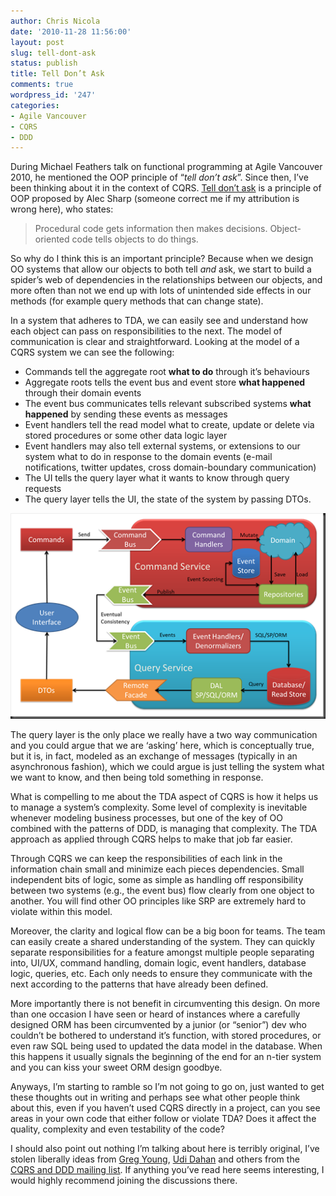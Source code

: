 ```yaml
---
author: Chris Nicola
date: '2010-11-28 11:56:00'
layout: post
slug: tell-dont-ask
status: publish
title: Tell Don’t Ask
comments: true
wordpress_id: '247'
categories:
- Agile Vancouver
- CQRS
- DDD
---
```


During Michael Feathers talk on functional programming at Agile Vancouver 2010, he mentioned the OOP principle of “_tell don’t ask_”.  Since then, I’ve been thinking about it in the context of CQRS. [Tell don’t ask][1] is a principle of OOP proposed by Alec Sharp (someone correct me if my attribution is wrong here), who states:

> Procedural code gets information then makes decisions. Object-oriented code tells objects to do things.

So why do I think this is an important principle?  Because when we design OO systems that allow our objects to both tell _and_ ask, we start to build a spider’s web of dependencies in the relationships between our objects, and more often than not we end up with lots of unintended side effects in our methods (for example query methods that can change state).

<!--more-->

In a system that adheres to TDA, we can easily see and understand how each object can pass on responsibilities to the next.  The model of communication is clear and straightforward.  Looking at the model of a CQRS system we can see the following:

  * Commands tell the aggregate root **what to do** through it’s behaviours 
  * Aggregate roots tells the event bus and event store **what happened** through their domain events 
  * The event bus communicates tells relevant subscribed systems **what happened** by sending these events as messages 
  * Event handlers tell the read model what to create, update or delete via stored procedures or some other data logic layer 
  * Event handlers may also tell external systems, or extensions to our system what to do in response to the domain events (e-mail notifications, twitter updates, cross domain-boundary communication) 
  * The UI tells the query layer what it wants to know through query requests 
  * The query layer tells the UI, the state of the system by passing DTOs. 

[![cqrs-whole-system][2]][3]

The query layer is the only place we really have a two way communication and you could argue that we are ‘asking’ here, which is conceptually true, but it is, in fact, modeled as an exchange of messages (typically in an asynchronous fashion), which we could argue is just telling the system what we want to know, and then being told something in response.

What is compelling to me about the TDA aspect of CQRS is how it helps us to manage a system’s complexity.  Some level of complexity is inevitable whenever modeling business processes, but one of the key of OO combined with the patterns of DDD, is managing that complexity.  The TDA approach as applied through CQRS helps to make that job far easier.

Through CQRS we can keep the responsibilities of each link in the information chain small and minimize each pieces dependencies.  Small independent bits of logic, some as simple as handling off responsibility between two systems (e.g., the event bus) flow clearly from one object to another.  You will find other OO principles like SRP are extremely hard to violate within this model.

Moreover, the clarity and logical flow can be a big boon for teams.  The team can easily create a shared understanding of the system.  They can quickly separate responsibilities for a feature amongst multiple people separating into, UI/UX, command handling, domain logic, event handlers, database logic, queries, etc.  Each only needs to ensure they communicate with the next according to the patterns that have already been defined.

More importantly there is not benefit in circumventing this design.  On more than one occasion I have seen or heard of instances where a carefully designed ORM has been circumvented by a junior (or “senior”) dev who couldn’t be bothered to understand it’s function, with stored procedures, or even raw SQL being used to updated the data model in the database.  When this happens it usually signals the beginning of the end for an n-tier system and you can kiss your sweet ORM design goodbye.

Anyways, I’m starting to ramble so I’m not going to go on, just wanted to get these thoughts out in writing and perhaps see what other people think about this, even if you haven’t used CQRS directly in a project, can you see areas in your own code that either follow or violate TDA? Does it affect the quality, complexity and even testability of the code?

I should also point out nothing I’m talking about here is terribly original, I’ve stolen liberally ideas from [Greg Young][4], [Udi Dahan][5] and others from the [CQRS and DDD mailing list][6].  If anything you’ve read here seems interesting, I would highly recommend joining the discussions there.

   [1]: http://pragprog.com/articles/tell-dont-ask
   [2]: /images/cqrs-whole-system_thumb.png (cqrs-whole-system)
   [3]: /images/cqrs-whole-system.png
   [4]: http://codebetter.com/gregyoung/
   [5]: http://www.udidahan.com/
   [6]: http://groups.google.com/group/dddcqrs

